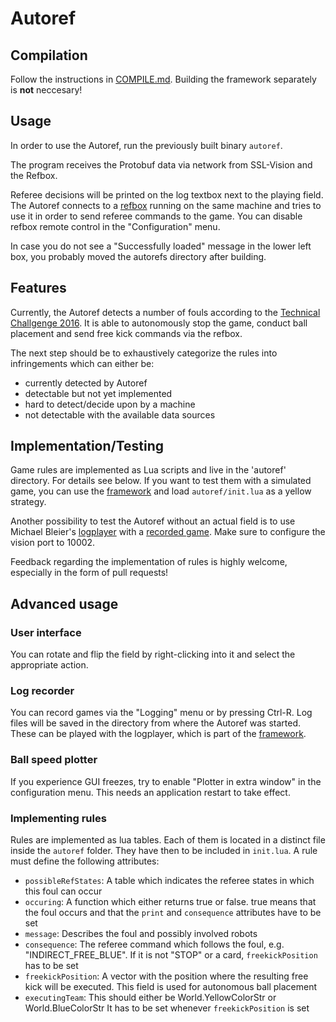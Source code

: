 # Autoref

## Compilation
Follow the instructions in [COMPILE.md](COMPILE.md). Building the framework
separately is **not** neccesary!

## Usage
In order to use the Autoref, run the previously built binary `autoref`.

The program receives the Protobuf data via network from SSL-Vision and the
Refbox.

Referee decisions will be printed on the log textbox next to the playing field.
The Autoref connects to a [refbox][4] running on the same machine and tries
to use it in order to send referee commands to the game.
You can disable refbox remote control in the "Configuration" menu.

In case you do not see a "Successfully loaded" message in the lower left box,
you probably moved the autorefs directory after building.


## Features
Currently, the Autoref detects a number of fouls according to the
[Technical Challgenge 2016][5]. It is able to autonomously stop the game,
conduct ball placement and send free kick commands via the refbox.

The next step should be to exhaustively categorize the rules into infringements
which can either be:
- currently detected by Autoref
- detectable but not yet implemented
- hard to detect/decide upon by a machine
- not detectable with the available data sources

## Implementation/Testing
Game rules are implemented as Lua scripts and live in the 'autoref' directory.
For details see below. If you want to test them with a simulated game, you can
use the [framework][1] and load `autoref/init.lua` as a yellow strategy.

Another possibility to test the Autoref without an actual field is to use
Michael Bleier's [logplayer][2] with a [recorded game][3]. Make sure to
configure the vision port to 10002.

Feedback regarding the implementation of rules is highly welcome, especially
in the form of pull requests!


## Advanced usage

### User interface
You can rotate and flip the field by right-clicking into it and select the
appropriate action.

### Log recorder
You can record games via the "Logging" menu or by pressing Ctrl-R.
Log files will be saved in the directory from where the Autoref was started.
These can be played with the logplayer, which is part of the [framework][1].

### Ball speed plotter
If you experience GUI freezes, try to enable "Plotter in extra window" in the
configuration menu. This needs an application restart to take effect.

### Implementing rules
Rules are implemented as lua tables. Each of them is located in a distinct file
inside the `autoref` folder. They have then to be included in `init.lua`.
A rule must define the following attributes:
- `possibleRefStates`: A table which indicates the referee states in which this
foul can occur
- `occuring`: A function which either returns true or false. true means that
the foul occurs and that the `print` and `consequence` attributes have to be set
- `message`: Describes the foul and possibly involved robots
- `consequence`: The referee command which follows the foul, e.g. "INDIRECT_FREE_BLUE".
If it is not "STOP" or a card, `freekickPosition` has to be set
- `freekickPosition`: A vector with the position where the resulting free kick
will be executed. This field is used for autonomous ball placement
- `executingTeam`: This should either be World.YellowColorStr or World.BlueColorStr
It has to be set whenever `freekickPosition` is set


[1]: https://github.com/robotics-erlangen/framework
[2]: https://github.com/michael-bleier/ssl-logtools
[3]: https://www.robotics-erlangen.de//gamelogs/robocup2013/2013-06-30-130702_cmdragons_zjunlict.log.gz
[4]: https://github.com/RoboCup-SSL/ssl-refbox
[5]: http://wiki.robocup.org/wiki/Small_Size_League/RoboCup_2016/Autoref_Challenge
